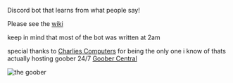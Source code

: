 Discord bot that learns from what people say!

Please see the [wiki](https://wiki.goober.whatdidyouexpect.eu)

keep in mind that most of the bot was written at 2am 


special thanks to
[Charlies Computers](https://github.com/PowerPCFan) for being the only one i know of thats actually hosting goober 24/7
[Goober Central](https://github.com/whatdidyouexpect/goober-central)

![the goober](https://goober.whatdidyouexpect.eu/imgs/goobs/goobs.png)
